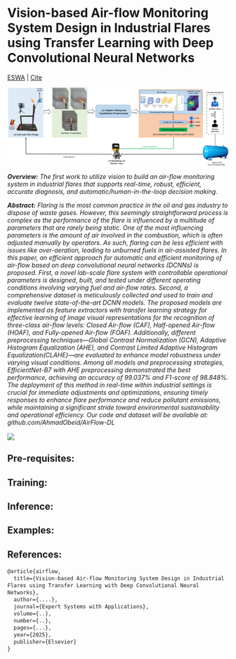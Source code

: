# Vision-based Air-flow Monitoring System Design in Industrial Flares using Transfer Learning with Deep Convolutional Neural Networks
[ESWA](www.google.com) | [Cite](#references)

<img src="doc/fig1.jpg" width="1000px" align="center" />

***Overview:** The first work to utilize vision to build an air-flow monitoring system in industrial flares that supports real-time, robust, efficient, accurate diagnosis, and automatic/human-in-the-loop decision making.*

***Abstract:** Flaring is the most common practice in the oil and gas industry to dispose of waste gases. However, this seemingly straightforward process is complex as the performance of the flare is influenced by a multitude of parameters that are rarely being static. One of the most influencing parameters is the amount of air involved in the combustion, which is often adjusted manually by operators. As such, flaring can be less efficient with issues like over-aeration, leading to unburned fuels in air-assisted flares. In this paper, an efficient approach for automatic and efficient monitoring of air-flow based on deep convolutional neural networks (DCNNs) is proposed. First, a novel lab-scale flare system with controllable operational parameters is designed, built, and tested under different operating conditions involving varying fuel and air-flow rates. Second, a comprehensive dataset is meticulously collected and used to train and evaluate twelve state-of-the-art DCNN models. The proposed models are implemented as feature extractors with transfer learning strategy for effective learning of image visual representations for the recognition of three-class air-flow levels: Closed Air-flow (CAF), Half-opened Air-flow (HOAF), and Fully-opened Air-flow (FOAF). Additionally, different preprocessing techniques—Global Contrast Normalization (GCN), Adaptive Histogram Equalization (AHE), and Contrast Limited Adaptive Histogram Equalization(CLAHE)—are evaluated to enhance model robustness under varying visual conditions. Among all models and preprocessing strategies, EfficientNet-B7 with AHE preprocessing demonstrated the best performance, achieving an accuracy of 99.037\% and F1-score of 98.848\%. The deployment of this method in real-time within industrial settings is crucial for immediate adjustments and optimizations, ensuring timely responses to enhance flare performance and reduce pollutant emissions, while maintaining a significant stride toward environmental sustainability and operational efficiency. Our code and dataset will be available at: github.com/AhmadObeid/AirFlow-DL*

<img src="doc/new.gif" width="1000px" align="center" />

## Pre-requisites:

## Training:

## Inference:

## Examples:

## References:
```
@article{airflow,
  title={Vision-based Air-flow Monitoring System Design in Industrial Flares using Transfer Learning with Deep Convolutional Neural Networks},
  author={....},
  journal={Expert Systems with Applications},
  volume={..},
  number={..},
  pages={...},
  year={2025},
  publisher={Elsevier}
}
```


